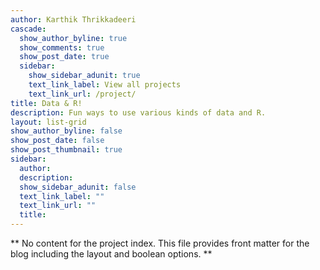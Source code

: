 ```yaml
---
author: Karthik Thrikkadeeri
cascade:
  show_author_byline: true
  show_comments: true
  show_post_date: true
  sidebar:
    show_sidebar_adunit: true
    text_link_label: View all projects
    text_link_url: /project/
title: Data & R!
description: Fun ways to use various kinds of data and R.
layout: list-grid
show_author_byline: false
show_post_date: false
show_post_thumbnail: true
sidebar:
  author: 
  description: 
  show_sidebar_adunit: false
  text_link_label: ""
  text_link_url: ""
  title: 
---
```


** No content for the project index. This file provides front matter for the blog including the layout and boolean options. **
